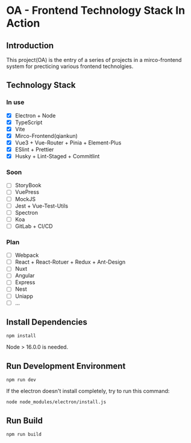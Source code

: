 # OA - Frontend Technology Stack In Action

## Introduction
This project(OA) is the entry of a series of projects in a mirco-frontend system for precticing various frontend technolgies. 
## Technology Stack
### In use
- [x] Electron + Node
- [x] TypeScript
- [x] Vite
- [x] Mirco-Frontend(qiankun)
- [x] Vue3 + Vue-Router + Pinia + Element-Plus
- [x] ESlint + Prettier 
- [x] Husky + Lint-Staged + Commitlint
### Soon
- [ ] StoryBook
- [ ] VuePress
- [ ] MockJS
- [ ] Jest + Vue-Test-Utils
- [ ] Spectron
- [ ] Koa
- [ ] GitLab + CI/CD
### Plan
- [ ] Webpack
- [ ] React + React-Rotuer + Redux + Ant-Design
- [ ] Nuxt
- [ ] Angular
- [ ] Express
- [ ] Nest
- [ ] Uniapp
- [ ] ...
## Install Dependencies
```
npm install
```
Node > 16.0.0 is needed.
## Run Development Environment
```
npm run dev
```
If the electron doesn't install completely, try to run this command:
```
node node_modules/electron/install.js
```
## Run Build
```
npm run build
```